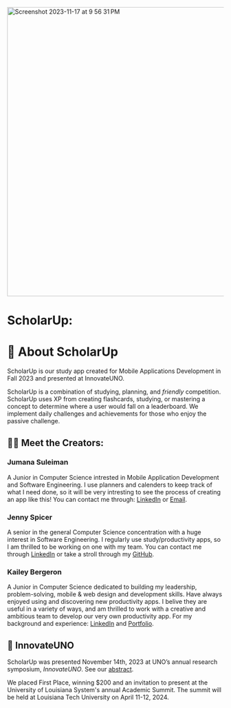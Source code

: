<img width="671" alt="Screenshot 2023-11-17 at 9 56 31 PM" src="https://github.com/JumanaCS/ScholarUp/assets/148403239/088c1e9c-950f-4ed7-aaff-f32e62a8e37c">

# ScholarUp:
# :green_apple: About ScholarUp
ScholarUp is our study app created for Mobile Applications Development in Fall 2023 and presented at InnovateUNO.

ScholarUp is a combination of studying, planning, and _friendly_ competition. ScholarUp uses XP from creating flashcards, studying, or mastering a concept to determine where a user would fall on a leaderboard. We implement daily challenges and achievements for those who enjoy the passive challenge.

## :woman_student: Meet the Creators:
### Jumana Suleiman
A Junior in Computer Science intrested in Mobile Application Development and Software Engineering. I use planners and calenders to keep track of what I need done, so it will be very intresting to see the process of creating an app like this! You can contact me through: [LinkedIn](https://www.linkedin.com/in/jumana-sul) or [Email](jumana.suleiman.cs@gmail.com).

### Jenny Spicer
A senior in the general Computer Science concentration with a huge interest in Software Engineering. I regularly use study/productivity apps, so I am thrilled to be working on one with my team. You can contact me through [LinkedIn](https://www.linkedin.com/in/jenspi/) or take a stroll through my [GitHub](https://github.com/Jenspi).

### Kailey Bergeron
A Junior in Computer Science dedicated to building my leadership, problem-solving, mobile & web design and development skills. Have always enjoyed using and discovering new productivity apps. I belive they are useful in a variety of ways, and am thrilled to work with a creative and ambitious team to develop our very own productivity app. For my background and experience: [LinkedIn](https://www.linkedin.com/in/kaileybergeron/) and [Portfolio](https://techkailey.github.io/MyPortfolioWebsite/).

## :bookmark_tabs: InnovateUNO
ScholarUp was presented November 14th, 2023 at UNO’s annual research symposium, _InnovateUNO_. See our [abstract](https://www.uno.edu/innovateuno/abstracts#comp).
<!-- See a [video of the presentation]()! -->
We placed First Place<!-- out of n participants-->, winning $200 and an invitation to present at the University of Louisiana System's annual Academic Summit. The summit will be held at Louisiana Tech University on April 11-12, 2024.
